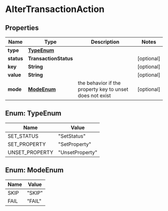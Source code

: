 

# AlterTransactionAction


## Properties

| Name | Type | Description | Notes |
|------------ | ------------- | ------------- | -------------|
|**type** | [**TypeEnum**](#TypeEnum) |  |  |
|**status** | **TransactionStatus** |  |  [optional] |
|**key** | **String** |  |  [optional] |
|**value** | **String** |  |  [optional] |
|**mode** | [**ModeEnum**](#ModeEnum) | the behavior if the property key to unset does not exist |  [optional] |



## Enum: TypeEnum

| Name | Value |
|---- | -----|
| SET_STATUS | &quot;SetStatus&quot; |
| SET_PROPERTY | &quot;SetProperty&quot; |
| UNSET_PROPERTY | &quot;UnsetProperty&quot; |



## Enum: ModeEnum

| Name | Value |
|---- | -----|
| SKIP | &quot;SKIP&quot; |
| FAIL | &quot;FAIL&quot; |



